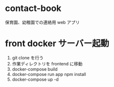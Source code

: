 # contact-book

保育園、幼稚園での連絡用 web アプリ

# front docker サーバー起動

1. git clone を行う
2. 作業ディレクトリを frontend に移動
3. docker-compose build
4. docker-compose run app npm install
5. docker-compose up -d

